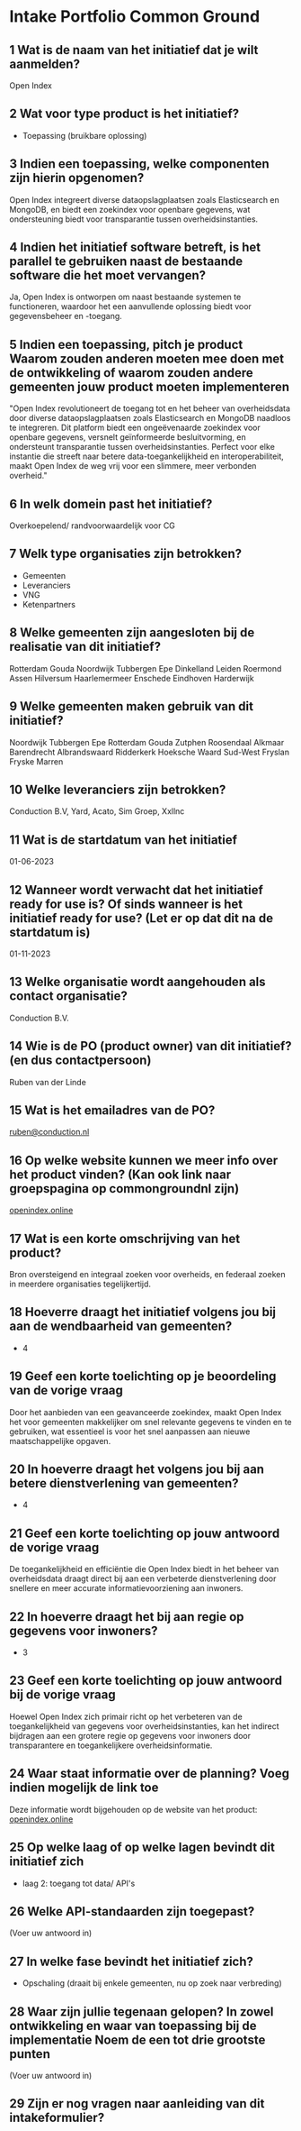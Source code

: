 # Intake Portfolio Common Ground

## 1 Wat is de naam van het initiatief dat je wilt aanmelden?

Open Index

## 2 Wat voor type product is het initiatief?

- Toepassing (bruikbare oplossing)

## 3 Indien een toepassing, welke componenten zijn hierin opgenomen?

Open Index integreert diverse dataopslagplaatsen zoals Elasticsearch en MongoDB, en biedt een zoekindex voor openbare gegevens, wat ondersteuning biedt voor transparantie tussen overheidsinstanties.

## 4 Indien het initiatief software betreft, is het parallel te gebruiken naast de bestaande software die het moet vervangen?

Ja, Open Index is ontworpen om naast bestaande systemen te functioneren, waardoor het een aanvullende oplossing biedt voor gegevensbeheer en -toegang.

## 5 Indien een toepassing, pitch je product Waarom zouden anderen moeten mee doen met de ontwikkeling of waarom zouden andere gemeenten jouw product moeten implementeren

"Open Index revolutioneert de toegang tot en het beheer van overheidsdata door diverse dataopslagplaatsen zoals Elasticsearch en MongoDB naadloos te integreren. Dit platform biedt een ongeëvenaarde zoekindex voor openbare gegevens, versnelt geïnformeerde besluitvorming, en ondersteunt transparantie tussen overheidsinstanties. Perfect voor elke instantie die streeft naar betere data-toegankelijkheid en interoperabiliteit, maakt Open Index de weg vrij voor een slimmere, meer verbonden overheid."

## 6 In welk domein past het initiatief?

Overkoepelend/ randvoorwaardelijk voor CG

## 7 Welk type organisaties zijn betrokken?

- Gemeenten
- Leveranciers
- VNG
- Ketenpartners

## 8 Welke gemeenten zijn aangesloten bij de realisatie van dit initiatief?

Rotterdam
Gouda
Noordwijk
Tubbergen
Epe
Dinkelland
Leiden
Roermond
Assen
Hilversum
Haarlemermeer
Enschede
Eindhoven
Harderwijk

## 9 Welke gemeenten maken gebruik van dit initiatief?

Noordwijk
Tubbergen
Epe
Rotterdam
Gouda
Zutphen
Roosendaal
Alkmaar
Barendrecht
Albrandswaard
Ridderkerk
Hoeksche Waard
Sud-West Fryslan
Fryske Marren

## 10 Welke leveranciers zijn betrokken?

Conduction B.V, Yard, Acato, Sim Groep, Xxllnc

## 11 Wat is de startdatum van het initiatief

01-06-2023

## 12 Wanneer wordt verwacht dat het initiatief ready for use is? Of sinds wanneer is het initiatief ready for use? (Let er op dat dit na de startdatum is)

01-11-2023

## 13 Welke organisatie wordt aangehouden als contact organisatie?

Conduction B.V.

## 14 Wie is de PO (product owner) van dit initiatief? (en dus contactpersoon)

Ruben van der Linde

## 15 Wat is het emailadres van de PO?

<ruben@conduction.nl>

## 16 Op welke website kunnen we meer info over het product vinden? (Kan ook link naar groepspagina op commongroundnl zijn)

[openindex.online](https://openindex.online)

## 17 Wat is een korte omschrijving van het product?

Bron oversteigend en integraal zoeken voor overheids, en federaal zoeken in meerdere organisaties tegelijkertijd.

## 18 Hoeverre draagt het initiatief volgens jou bij aan de wendbaarheid van gemeenten?

- 4

## 19 Geef een korte toelichting op je beoordeling van de vorige vraag

Door het aanbieden van een geavanceerde zoekindex, maakt Open Index het voor gemeenten makkelijker om snel relevante gegevens te vinden en te gebruiken, wat essentieel is voor het snel aanpassen aan nieuwe maatschappelijke opgaven.

## 20 In hoeverre draagt het volgens jou bij aan betere dienstverlening van gemeenten?

- 4

## 21 Geef een korte toelichting op jouw antwoord de vorige vraag

De toegankelijkheid en efficiëntie die Open Index biedt in het beheer van overheidsdata draagt direct bij aan een verbeterde dienstverlening door snellere en meer accurate informatievoorziening aan inwoners.

## 22 In hoeverre draagt het bij aan regie op gegevens voor inwoners?

- 3

## 23 Geef een korte toelichting op jouw antwoord bij de vorige vraag

Hoewel Open Index zich primair richt op het verbeteren van de toegankelijkheid van gegevens voor overheidsinstanties, kan het indirect bijdragen aan een grotere regie op gegevens voor inwoners door transparantere en toegankelijkere overheidsinformatie.

## 24 Waar staat informatie over de planning? Voeg indien mogelijk de link toe

Deze informatie wordt bijgehouden op de website van het product: [openindex.online](https://openindex.online)

## 25 Op welke laag of op welke lagen bevindt dit initiatief zich

- laag 2: toegang tot data/ API's

## 26 Welke API-standaarden zijn toegepast?

(Voer uw antwoord in)

## 27 In welke fase bevindt het initiatief zich?

- Opschaling (draait bij enkele gemeenten, nu op zoek naar verbreding)

## 28 Waar zijn jullie tegenaan gelopen? In zowel ontwikkeling en waar van toepassing bij de implementatie Noem de een tot drie grootste punten

(Voer uw antwoord in)

## 29 Zijn er nog vragen naar aanleiding van dit intakeformulier?
